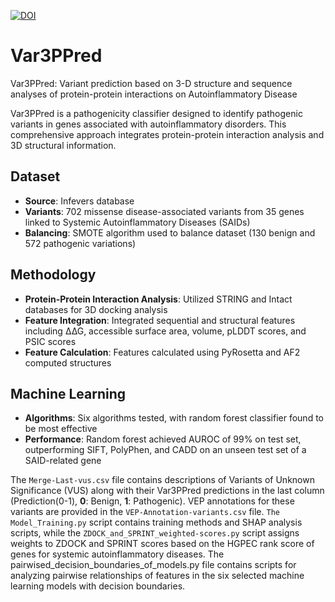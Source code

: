 [![DOI](https://zenodo.org/badge/DOI/10.5281/zenodo.10675784.svg)](https://doi.org/10.5281/zenodo.10675784)
# Var3PPred

Var3PPred: Variant prediction based on 3-D structure and sequence analyses of protein-protein interactions on Autoinflammatory Disease

Var3PPred is a pathogenicity classifier designed to identify pathogenic variants in genes associated with autoinflammatory disorders. This comprehensive approach integrates protein-protein interaction analysis and 3D structural information.

## Dataset
- **Source**: Infevers database
- **Variants**: 702 missense disease-associated variants from 35 genes linked to Systemic Autoinflammatory Diseases (SAIDs)
- **Balancing**: SMOTE algorithm used to balance dataset (130 benign and 572 pathogenic variations)

## Methodology
- **Protein-Protein Interaction Analysis**: Utilized STRING and Intact databases for 3D docking analysis
- **Feature Integration**: Integrated sequential and structural features including ∆∆G, accessible surface area, volume, pLDDT scores, and PSIC scores
- **Feature Calculation**: Features calculated using PyRosetta and AF2 computed structures

## Machine Learning
- **Algorithms**: Six algorithms tested, with random forest classifier found to be most effective
- **Performance**: Random forest achieved AUROC of 99% on test set, outperforming SIFT, PolyPhen, and CADD on an unseen test set of a SAID-related gene

The `Merge-Last-vus.csv` file contains descriptions of Variants of Unknown Significance (VUS) along with their Var3PPred predictions in the last column (Prediction(0-1), **0**: Benign, **1**: Pathogenic). VEP annotations for these variants are provided in the `VEP-Annotation-variants.csv` file. `The Model_Training.py` script contains training methods and SHAP analysis scripts, while the `ZDOCK_and_SPRINT_weighted-scores.py` script assigns weights to ZDOCK and SPRINT scores based on the HGPEC rank score of genes for systemic autoinflammatory diseases. The pairwised_decision_boundaries_of_models.py file contains scripts for analyzing pairwise relationships of features in the six selected machine learning models with decision boundaries.
